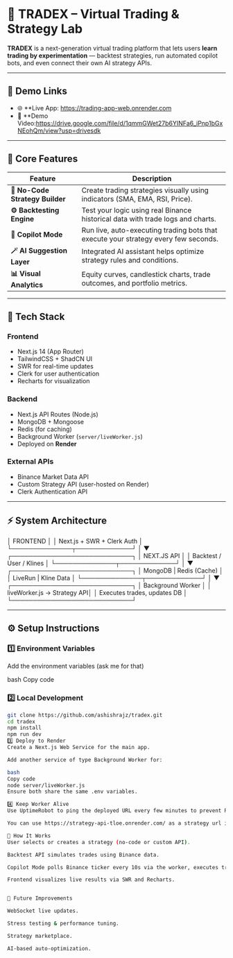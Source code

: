 # 🧠 TRADEX – Virtual Trading & Strategy Lab

**TRADEX** is a next-generation virtual trading platform that lets users **learn trading by experimentation** — backtest strategies, run automated copilot bots, and even connect their own AI strategy APIs.

---

## 🚀 Demo Links

- 🌐 **Live App: https://trading-app-web.onrender.com
- 🎥 **Demo Video:https://drive.google.com/file/d/1qmmGWet27b6YINFa6_iPnp1bGxNEohQm/view?usp=drivesdk

---

## 🧩 Core Features

| Feature | Description |
|----------|--------------|
| **🧠 No-Code Strategy Builder** | Create trading strategies visually using indicators (SMA, EMA, RSI, Price). |
| **⚙️ Backtesting Engine** | Test your logic using real Binance historical data with trade logs and charts. |
| **🤖 Copilot Mode** | Run live, auto-executing trading bots that execute your strategy every few seconds. |
| **🪄 AI Suggestion Layer** | Integrated AI assistant helps optimize strategy rules and conditions. |
| **📊 Visual Analytics** | Equity curves, candlestick charts, trade outcomes, and portfolio metrics. |

---

## 🧱 Tech Stack

### **Frontend**
- Next.js 14 (App Router)
- TailwindCSS + ShadCN UI
- SWR for real-time updates
- Clerk for user authentication
- Recharts for visualization

### **Backend**
- Next.js API Routes (Node.js)
- MongoDB + Mongoose
- Redis (for caching)
- Background Worker (`server/liveWorker.js`)
- Deployed on **Render**

### **External APIs**
- Binance Market Data API
- Custom Strategy API (user-hosted on Render)
- Clerk Authentication API

---

## ⚡ System Architecture

│ FRONTEND │
│ Next.js + SWR + Clerk Auth │
└──────────────┬─────────────┘
│
▼
┌────────────────────────────┐
│ NEXT.JS API │
│ Backtest / User / Klines │
└──────────────┬─────────────┘
│
▼
┌────────────────────────────┐
│ MongoDB | Redis (Cache) │
│ LiveRun | Kline Data │
└──────────────┬─────────────┘
│
▼
┌────────────────────────────┐
│ Background Worker │
│ liveWorker.js → Strategy API│
│ Executes trades, updates DB │
└────────────────────────────┘


---

## ⚙️ Setup Instructions

### 1️⃣ Environment Variables
Add the environment variables 
(ask me for that) 

bash
Copy code

### 2️⃣ Local Development
```bash
git clone https://github.com/ashishrajz/tradex.git
cd tradex
npm install
npm run dev
3️⃣ Deploy to Render
Create a Next.js Web Service for the main app.

Add another service of type Background Worker for:

bash
Copy code
node server/liveWorker.js
Ensure both share the same .env variables.

4️⃣ Keep Worker Alive
Use UptimeRobot to ping the deployed URL every few minutes to prevent Render from idling.

You can use https://strategy-api-tloe.onrender.com/ as a strategy url it has a simple logic if price goes above 100 sell and comes below 50 then buy.

🧠 How It Works
User selects or creates a strategy (no-code or custom API).

Backtest API simulates trades using Binance data.

Copilot Mode polls Binance ticker every 10s via the worker, executes trades, and stores results in MongoDB.

Frontend visualizes live results via SWR and Recharts.


🚧 Future Improvements

WebSocket live updates.

Stress testing & performance tuning.

Strategy marketplace.

AI-based auto-optimization.
